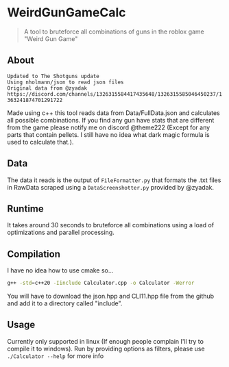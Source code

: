 # WeirdGunGameCalc
> A tool to bruteforce all combinations of guns in the roblox game "Weird Gun Game"

## About
`Updated to The Shotguns update`<br/>
`Using nholmann/json to read json files`<br/>
`Original data from @zyadak https://discord.com/channels/1326315584417435648/1326315585046450237/1363241874701291722`<br/>

Made using c++ this tool reads data from Data/FullData.json and calculates all possible combinations.
If you find any gun have stats that are different from the game please notify me on discord @theme222 (Except for any parts that contain pellets. I still have no idea what dark magic formula is used to calculate that.).

## Data
The data it reads is the output of `FileFormatter.py` that formats the .txt files in RawData scraped using a `DataScreenshotter.py` provided by @zyadak.

## Runtime
It takes around 30 seconds to bruteforce all combinations using a load of optimizations and parallel processing.

## Compilation
I have no idea how to use cmake so...
```sh
g++ -std=c++20 -Iinclude Calculator.cpp -o Calculator -Werror
```
You will have to download the json.hpp and CLI11.hpp file from the github and add it to a directory called "include".

## Usage
Currently only supported in linux (If enough people complain I'll try to compile it to windows). Run by providing options as filters, please use `./Calculator --help` for more info
